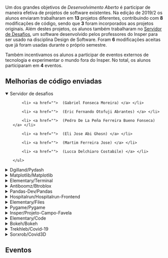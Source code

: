 Um dos grandes objetivos de *Desenvolvimento Aberto* é participar de maneira efetiva de projetos de software existentes. Na edição de 2019/2 os alunos enviaram trabalharam em **13** projetos diferentes, contribuindo com **8** modificações de código, sendo que **3** foram incorporados aos projetos originais. Além destes projetos, os alunos também trabalharam no [Servidor de Desafios](http://github.com/insper/servidor-de-desafios), um software desenvolvido pelos professores do Insper para ser usado na disciplina Design de Software. Foram <b>6</b> modificações aceitas que já foram usadas durante o próprio semestre. 

Também incentivamos os alunos a participar de eventos externos de tecnologia e experimentar o mundo fora do Insper. No total, os alunos participaram em <b>4</b> eventos. 

<h2> Melhorias de código enviadas </h2>

<details class="nota" open="">
    <summary> Servidor de desafios </summary>
    <ul style="list-style-type:none;">
    
        <li> <a href="">  (Gabriel Fonseca Moreira) </a> </li>
    
        <li> <a href="">  (Eric Fernando Otofuji Abrantes) </a> </li>
    
        <li> <a href="">  (Pedro De La Peña Ferreira Bueno Fonseca) </a> </li>
    
        <li> <a href="">  (Eli Jose Abi Ghosn) </a> </li>
    
        <li> <a href="">  (Martim Ferreira Jose) </a> </li>
    
        <li> <a href="">  (Lucca Delchiaro Costabile) </a> </li>
    
    </ul>
</details>


<details class="note">
<summary> Dgilland/Pydash</summary>

<h4> Pull Requests</h4>
<ul style="list-style-type:none;">


<li><a href=https://github.com/dgilland/pydash/pull/137> <span style="width: 60px; display: inline-block;"><img style="margin: 0; border: 0;" alt="GitHub issue/pull request detail" src=https://img.shields.io/github/pulls/detail/state/dgilland/pydash/137?label=%20></span> - https://github.com/dgilland/pydash/pull/137</a></li>  



<li><a href=https://github.com/dgilland/pydash/pull/138> <span style="width: 60px; display: inline-block;"><img style="margin: 0; border: 0;" alt="GitHub issue/pull request detail" src=https://img.shields.io/github/pulls/detail/state/dgilland/pydash/138?label=%20></span> - https://github.com/dgilland/pydash/pull/138</a></li>  


</ul>

<h4> Issues</h4>
<ul style="list-style-type:none;">


<li><a href=https://github.com/dgilland/pydash/pull/139> <span style="width: 60px; display: inline-block;"><img style="margin: 0; border: 0;" alt="GitHub issue/pull request detail" src=https://img.shields.io/github/pulls/detail/state/dgilland/pydash/139?label=%20></span> - https://github.com/dgilland/pydash/pull/139</a></li>  


</ul>

</details>

<details class="note">
<summary> Matplotlib/Matplotlib</summary>

<h4> Pull Requests</h4>
<ul style="list-style-type:none;">


<li><a href=https://github.com/matplotlib/matplotlib/pull/16985> <span style="width: 60px; display: inline-block;"><img style="margin: 0; border: 0;" alt="GitHub issue/pull request detail" src=https://img.shields.io/github/pulls/detail/state/matplotlib/matplotlib/16985?label=%20></span> - https://github.com/matplotlib/matplotlib/pull/16985</a></li>  


</ul>

</details>

<details class="note">
<summary> Elementary/Terminal</summary>

<h4> Pull Requests</h4>
<ul style="list-style-type:none;">


<li><a href=https://github.com/elementary/terminal/pull/486> <span style="width: 60px; display: inline-block;"><img style="margin: 0; border: 0;" alt="GitHub issue/pull request detail" src=https://img.shields.io/github/pulls/detail/state/elementary/terminal/486?label=%20></span> - https://github.com/elementary/terminal/pull/486</a></li>  


</ul>

</details>

<details class="note">
<summary> Antiboomz/Btroblox</summary>

<h4> Pull Requests</h4>
<ul style="list-style-type:none;">


<li><a href=https://github.com/AntiBoomz/BTRoblox/pull/24> <span style="width: 60px; display: inline-block;"><img style="margin: 0; border: 0;" alt="GitHub issue/pull request detail" src=https://img.shields.io/github/pulls/detail/state/AntiBoomz/BTRoblox/24?label=%20></span> - https://github.com/AntiBoomz/BTRoblox/pull/24</a></li>  


</ul>

</details>

<details class="note">
<summary> Pandas-Dev/Pandas</summary>

<h4> Pull Requests</h4>
<ul style="list-style-type:none;">


<li><a href=https://github.com/pandas-dev/pandas/pull/32451> <span style="width: 60px; display: inline-block;"><img style="margin: 0; border: 0;" alt="GitHub issue/pull request detail" src=https://img.shields.io/github/pulls/detail/state/pandas-dev/pandas/32451?label=%20></span> - https://github.com/pandas-dev/pandas/pull/32451</a></li>  


</ul>

<h4> Issues</h4>
<ul style="list-style-type:none;">


<li><a href=https://github.com/pandas-dev/pandas/pull/34267> <span style="width: 60px; display: inline-block;"><img style="margin: 0; border: 0;" alt="GitHub issue/pull request detail" src=https://img.shields.io/github/pulls/detail/state/pandas-dev/pandas/34267?label=%20></span> - https://github.com/pandas-dev/pandas/pull/34267</a></li>  



<li><a href=https://github.com/pandas-dev/pandas/pull/34377> <span style="width: 60px; display: inline-block;"><img style="margin: 0; border: 0;" alt="GitHub issue/pull request detail" src=https://img.shields.io/github/pulls/detail/state/pandas-dev/pandas/34377?label=%20></span> - https://github.com/pandas-dev/pandas/pull/34377</a></li>  



<li><a href=https://github.com/pandas-dev/pandas/pull/34450> <span style="width: 60px; display: inline-block;"><img style="margin: 0; border: 0;" alt="GitHub issue/pull request detail" src=https://img.shields.io/github/pulls/detail/state/pandas-dev/pandas/34450?label=%20></span> - https://github.com/pandas-dev/pandas/pull/34450</a></li>  



<li><a href=https://github.com/pandas-dev/pandas/pull/34812> <span style="width: 60px; display: inline-block;"><img style="margin: 0; border: 0;" alt="GitHub issue/pull request detail" src=https://img.shields.io/github/pulls/detail/state/pandas-dev/pandas/34812?label=%20></span> - https://github.com/pandas-dev/pandas/pull/34812</a></li>  


</ul>

</details>

<details class="note">
<summary> Hospitalrun/Hospitalrun-Frontend</summary>

<h4> Pull Requests</h4>
<ul style="list-style-type:none;">


<li><a href=https://github.com/HospitalRun/hospitalrun-frontend/pull/1983> <span style="width: 60px; display: inline-block;"><img style="margin: 0; border: 0;" alt="GitHub issue/pull request detail" src=https://img.shields.io/github/pulls/detail/state/HospitalRun/hospitalrun-frontend/1983?label=%20></span> - https://github.com/HospitalRun/hospitalrun-frontend/pull/1983</a></li>  


</ul>

<h4> Issues</h4>
<ul style="list-style-type:none;">


<li><a href=https://github.com/HospitalRun/hospitalrun-frontend/issues/1940> <span style="width: 60px; display: inline-block;"><img style="margin: 0; border: 0;" alt="GitHub issue/pull request detail" src=https://img.shields.io/github/issues/detail/state/HospitalRun/hospitalrun-frontend/1940?label=%20></span> - https://github.com/HospitalRun/hospitalrun-frontend/issues/1940</a></li>  



<li><a href=https://github.com/HospitalRun/hospitalrun-frontend/pull/1977> <span style="width: 60px; display: inline-block;"><img style="margin: 0; border: 0;" alt="GitHub issue/pull request detail" src=https://img.shields.io/github/pulls/detail/state/HospitalRun/hospitalrun-frontend/1977?label=%20></span> - https://github.com/HospitalRun/hospitalrun-frontend/pull/1977</a></li>  


</ul>

</details>

<details class="note">
<summary> Elementary/Files</summary>

<h4> Pull Requests</h4>
<ul style="list-style-type:none;">


<li><a href=https://github.com/elementary/files/pull/1242> <span style="width: 60px; display: inline-block;"><img style="margin: 0; border: 0;" alt="GitHub issue/pull request detail" src=https://img.shields.io/github/pulls/detail/state/elementary/files/1242?label=%20></span> - https://github.com/elementary/files/pull/1242</a></li>  


</ul>

</details>

<details class="note">
<summary> Pygame/Pygame</summary>

<h4> Issues</h4>
<ul style="list-style-type:none;">


<li><a href=https://github.com/pygame/pygame/pull/1911> <span style="width: 60px; display: inline-block;"><img style="margin: 0; border: 0;" alt="GitHub issue/pull request detail" src=https://img.shields.io/github/pulls/detail/state/pygame/pygame/1911?label=%20></span> - https://github.com/pygame/pygame/pull/1911</a></li>  



<li><a href=https://github.com/pygame/pygame/pull/1923> <span style="width: 60px; display: inline-block;"><img style="margin: 0; border: 0;" alt="GitHub issue/pull request detail" src=https://img.shields.io/github/pulls/detail/state/pygame/pygame/1923?label=%20></span> - https://github.com/pygame/pygame/pull/1923</a></li>  



<li><a href=https://github.com/pygame/pygame/pull/1912> <span style="width: 60px; display: inline-block;"><img style="margin: 0; border: 0;" alt="GitHub issue/pull request detail" src=https://img.shields.io/github/pulls/detail/state/pygame/pygame/1912?label=%20></span> - https://github.com/pygame/pygame/pull/1912</a></li>  



<li><a href=https://github.com/pygame/pygame/pull/1909> <span style="width: 60px; display: inline-block;"><img style="margin: 0; border: 0;" alt="GitHub issue/pull request detail" src=https://img.shields.io/github/pulls/detail/state/pygame/pygame/1909?label=%20></span> - https://github.com/pygame/pygame/pull/1909</a></li>  



<li><a href=https://github.com/pygame/pygame/pull/1960> <span style="width: 60px; display: inline-block;"><img style="margin: 0; border: 0;" alt="GitHub issue/pull request detail" src=https://img.shields.io/github/pulls/detail/state/pygame/pygame/1960?label=%20></span> - https://github.com/pygame/pygame/pull/1960</a></li>  


</ul>

</details>

<details class="note">
<summary> Insper/Projeto-Campo-Favela</summary>

<h4> Issues</h4>
<ul style="list-style-type:none;">


<li><a href=https://github.com/Insper/projeto-campo-favela/pull/27> <span style="width: 60px; display: inline-block;"><img style="margin: 0; border: 0;" alt="GitHub issue/pull request detail" src=https://img.shields.io/github/pulls/detail/state/Insper/projeto-campo-favela/27?label=%20></span> - https://github.com/Insper/projeto-campo-favela/pull/27</a></li>  



<li><a href=https://github.com/Insper/projeto-campo-favela/pull/24> <span style="width: 60px; display: inline-block;"><img style="margin: 0; border: 0;" alt="GitHub issue/pull request detail" src=https://img.shields.io/github/pulls/detail/state/Insper/projeto-campo-favela/24?label=%20></span> - https://github.com/Insper/projeto-campo-favela/pull/24</a></li>  


</ul>

</details>

<details class="note">
<summary> Elementary/Code</summary>

<h4> Issues</h4>
<ul style="list-style-type:none;">


<li><a href=https://github.com/elementary/code/pull/832> <span style="width: 60px; display: inline-block;"><img style="margin: 0; border: 0;" alt="GitHub issue/pull request detail" src=https://img.shields.io/github/pulls/detail/state/elementary/code/832?label=%20></span> - https://github.com/elementary/code/pull/832</a></li>  



<li><a href=https://github.com/elementary/code/pull/833> <span style="width: 60px; display: inline-block;"><img style="margin: 0; border: 0;" alt="GitHub issue/pull request detail" src=https://img.shields.io/github/pulls/detail/state/elementary/code/833?label=%20></span> - https://github.com/elementary/code/pull/833</a></li>  



<li><a href=https://github.com/elementary/code/issues/818> <span style="width: 60px; display: inline-block;"><img style="margin: 0; border: 0;" alt="GitHub issue/pull request detail" src=https://img.shields.io/github/issues/detail/state/elementary/code/818?label=%20></span> - https://github.com/elementary/code/issues/818</a></li>  


</ul>

</details>

<details class="note">
<summary> Bokeh/Bokeh</summary>

<h4> Issues</h4>
<ul style="list-style-type:none;">


<li><a href=https://github.com/bokeh/bokeh/pull/10173> <span style="width: 60px; display: inline-block;"><img style="margin: 0; border: 0;" alt="GitHub issue/pull request detail" src=https://img.shields.io/github/pulls/detail/state/bokeh/bokeh/10173?label=%20></span> - https://github.com/bokeh/bokeh/pull/10173</a></li>  


</ul>

</details>

<details class="note">
<summary> Trekhleb/Covid-19</summary>

<h4> Issues</h4>
<ul style="list-style-type:none;">


<li><a href=https://github.com/trekhleb/covid-19/pull/38> <span style="width: 60px; display: inline-block;"><img style="margin: 0; border: 0;" alt="GitHub issue/pull request detail" src=https://img.shields.io/github/pulls/detail/state/trekhleb/covid-19/38?label=%20></span> - https://github.com/trekhleb/covid-19/pull/38</a></li>  


</ul>

</details>

<details class="note">
<summary> Sorxrob/Covid3D</summary>

<h4> Issues</h4>
<ul style="list-style-type:none;">


<li><a href=https://github.com/sorxrob/covid3d/pull/8> <span style="width: 60px; display: inline-block;"><img style="margin: 0; border: 0;" alt="GitHub issue/pull request detail" src=https://img.shields.io/github/pulls/detail/state/sorxrob/covid3d/8?label=%20></span> - https://github.com/sorxrob/covid3d/pull/8</a></li>  


</ul>

</details>


<h2> Eventos </h2>

<div class="event-grid">
    
</div>